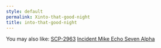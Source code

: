 ```yaml
---
style: default
permalink: Xinto-that-good-night
title: into-that-good-night
---
```

You may also like:
[SCP-2963](http://scp-wiki.net/scp-2963)
[Incident Mike Echo Seven Alpha](http://scp-wiki.net/incident-mike-echo-seven-alpha)